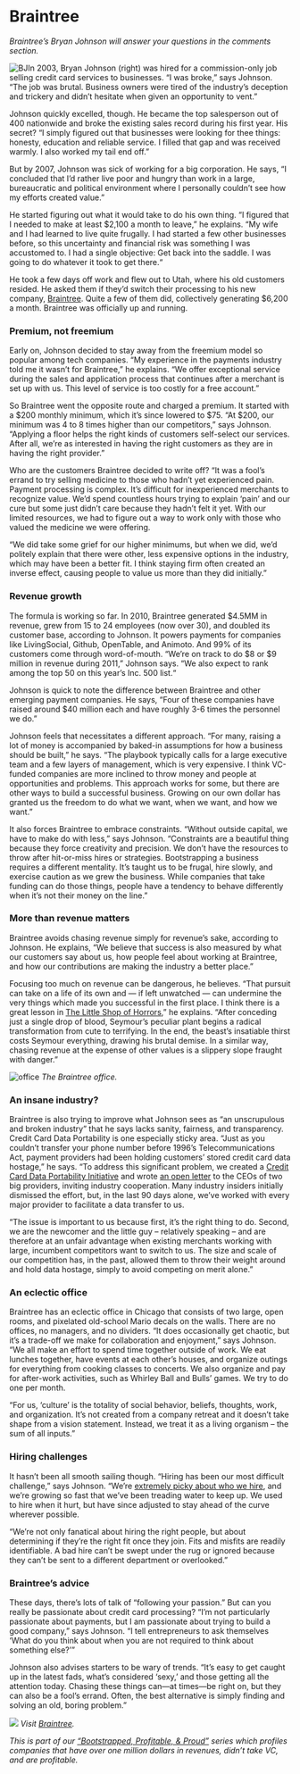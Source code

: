 # Braintree

<em>Braintree’s Bryan Johnson will answer your questions in the comments section.</em>

![BJ](assets/images/116-braintreestandup.jpg)In 2003, Bryan Johnson (right) was hired for a commission-only job selling credit card services to businesses.  “I was broke,” says Johnson. “The job was brutal. Business owners were tired of the industry’s deception and trickery and didn’t hesitate when given an opportunity to vent.”

Johnson quickly excelled, though. He became the top salesperson out of 400 nationwide and broke the existing sales record during his first year. His secret? “I simply figured out that businesses were looking for thee things: honesty, education and reliable service. I filled that gap and was received warmly. I also worked my tail end off.”

But by 2007, Johnson was sick of working for a big corporation. He says, “I concluded that I’d rather live poor and hungry than work in a large, bureaucratic and political environment where I personally couldn’t see how my efforts created value.”

He started figuring out what it would take to do his own thing. “I figured that I needed to make at least $2,100 a month to leave,” he explains. “My wife and I had learned to live quite frugally. I had started a few other businesses before, so this uncertainty and financial risk was something I was accustomed to. I had a single objective: Get back into the saddle. I was going to do whatever it took to get there.“

He took a few days off work and flew out to Utah, where his old customers resided. He asked them if they’d switch their processing to his new company, <a href="http://www.braintreepaymentsolutions.com/">Braintree</a>. Quite a few of them did, collectively generating $6,200 a month. Braintree was officially up and running.

### Premium, not freemium 
Early on, Johnson decided to stay away from the freemium model so popular among tech companies. “My experience in the payments industry told me it wasn’t for Braintree,” he explains. “We offer exceptional service during the sales and application process that continues after a merchant is set up with us. This level of service is too costly for a free account.”

So Braintree went the opposite route and charged a premium. It started with a $200 monthly minimum, which it’s since lowered to $75. “At $200, our minimum was 4 to 8 times higher than our competitors,” says Johnson. “Applying a floor helps the right kinds of customers self-select our services. After all, we’re as interested in having the right customers as they are in having the right provider.”

Who are the customers Braintree decided to write off? “It was a fool’s errand to try selling medicine to those who hadn’t yet experienced pain. Payment processing is complex. It’s difficult for inexperienced merchants to recognize value. We’d spend countless hours trying to explain ‘pain’ and our cure but some just didn’t care because they hadn’t felt it yet. With our limited resources, we had to figure out a way to work only with those who valued the medicine we were offering.

“We did take some grief for our higher minimums, but when we did, we’d politely explain that there were other, less expensive options in the industry, which may have been a better fit.  I think staying firm often created an inverse effect, causing people to value us more than they did initially.”

### Revenue growth 
The formula is working so far. In 2010, Braintree generated $4.5MM in revenue, grew from 15 to 24 employees (now over 30), and doubled its customer base, according to Johnson. It powers payments for companies like LivingSocial, Github, OpenTable, and Animoto. And 99% of its customers come through word-of-mouth. “We’re on track to do $8 or $9 million in revenue during 2011,” Johnson says. “We also expect to rank among the top 50 on this year’s Inc. 500 list.“

Johnson is quick to note the difference between Braintree and other emerging payment companies. He says, “Four of these companies have raised around $40 million each and have roughly 3-6 times the personnel we do.”

Johnson feels that necessitates a different approach. “For many, raising a lot of money is accompanied by baked-in assumptions for how a business should be built,” he says. “The playbook typically calls for a large executive team and a few layers of management, which is very expensive. I think VC-funded companies are more inclined to throw money and people at opportunities and problems. This approach works for some, but there are other ways to build a successful business. Growing on our own dollar has granted us the freedom to do what we want, when we want, and how we want.”

It also forces Braintree to embrace constraints. “Without outside capital, we have to make do with less,” says Johnson. “Constraints are a beautiful thing because they force creativity and precision.  We don’t have the resources to throw after hit-or-miss hires or strategies. Bootstrapping a business requires a different mentality. It’s taught us to be frugal, hire slowly, and exercise caution as we grew the business. While companies that take funding can do those things, people have a tendency to behave differently when it’s not their money on the line.”

### More than revenue matters 
Braintree avoids chasing revenue simply for revenue’s sake, according to Johnson. He explains, “We believe that success is also measured by what our customers say about us, how people feel about working at Braintree, and how our contributions are making the industry a better place.”

Focusing too much on revenue can be dangerous, he believes. “That pursuit can take on a life of its own and — if left unwatched — can undermine the very things which made you successful in the first place. I think there is a great lesson in <a href="http://www.youtube.com/watch?v=BGRN39oifsE">The Little Shop of Horrors</a>,” he explains. “After conceding just a single drop of blood, Seymour’s peculiar plant begins a radical transformation from cute to terrifying. In the end, the beast’s insatiable thirst costs Seymour everything, drawing his brutal demise.  In a similar way, chasing revenue at the expense of other values is a slippery slope fraught with danger.”

![office](assets/images/braintree-devs-2.jpg)
<em>The Braintree office.</em>

### An insane industry? 
Braintree is also trying to improve what Johnson sees as “an unscrupulous and broken industry” that he says lacks sanity, fairness, and transparency. Credit Card Data Portability is one especially sticky area. “Just as you couldn’t transfer your phone number before 1996’s Telecommunications Act, payment providers had been holding customers’ stored credit card data hostage,” he says. “To address this significant problem, we created a <a href="http://www.braintreepaymentsolutions.com/blog/data-portability">Credit Card Data Portability Initiative</a> and wrote <a href="http://www.braintreepaymentsolutions.com/blog/open-letter-to-the-ceos-of-paypal-and-authorize-net-help-end-the-credit-card-data-hostage-situation">an open letter</a> to the CEOs of two big providers, inviting industry cooperation. Many industry insiders initially dismissed the effort, but, in the last 90 days alone, we’ve worked with every major provider to facilitate a data transfer to us.

“The issue is important to us because first, it’s the right thing to do. Second, we are the newcomer and the little guy – relatively speaking – and are therefore at an unfair advantage when existing merchants working with large, incumbent competitors want to switch to us. The size and scale of our competition has, in the past, allowed them to throw their weight around and hold data hostage, simply to avoid competing on merit alone.”

### An eclectic office 
Braintree has an eclectic office in Chicago that consists of two large, open rooms, and pixelated old-school Mario decals on the walls. There are no offices, no managers, and no dividers. “It does occasionally get chaotic, but it’s a trade-off we make for collaboration and enjoyment,” says Johnson. “We all make an effort to spend time together outside of work. We eat lunches together, have events at each other’s houses, and organize outings for everything from cooking classes to concerts. We also organize and pay for after-work activities, such as Whirley Ball and Bulls’ games. We try to do one per month.

“For us, ‘culture’ is the totality of social behavior, beliefs, thoughts, work, and organization. It’s not created from a company retreat and it doesn’t take shape from a vision statement. Instead, we treat it as a living organism – the sum of all inputs.”

### Hiring challenges 
It hasn’t been all smooth sailing though. “Hiring has been our most difficult challenge,” says Johnson. “We’re <a href="http://venturebeat.com/2010/12/16/5-ways-your-start-up-can-get-better-hires/">extremely picky about who we hire</a>, and we’re growing so fast that we’ve been treading water to keep up. We used to hire when it hurt, but have since adjusted to stay ahead of the curve wherever possible.

“We’re not only fanatical about hiring the right people, but about determining if they’re the right fit once they join. Fits and misfits are readily identifiable.  A bad hire can’t be swept under the rug or ignored because they can’t be sent to a different department or overlooked.”

### Braintree’s advice  
These days, there’s lots of talk of “following your passion.” But can you really be passionate about credit card processing? “I’m not particularly passionate about payments, but I am passionate about trying to build a good company,” says Johnson. “I tell entrepreneurs to ask themselves ‘What do you think about when you are not required to think about something else?’”

Johnson also advises starters to be wary of trends. “It’s easy to get caught up in the latest fads, what’s considered ‘sexy,’ and those getting all the attention today. Chasing these things can—at times—be right on, but they can also be a fool’s errand. Often, the best alternative is simply finding and solving an old, boring problem.”

<a href="http://www.braintreepaymentsolutions.com/" class="image">![](assets/images/582-braintree.png)</a>
<em>Visit <a href="http://www.braintreepaymentsolutions.com/">Braintree</a>.</em>

<em>This is part of our <a href="http://www.google.com/search?q=bootstrapped+profitable+proud&amp;sitesearch=37signals.com">“Bootstrapped, Profitable, &amp; Proud”</a> series which profiles companies that have over one million dollars in revenues, didn’t take VC, and are profitable.</em>

